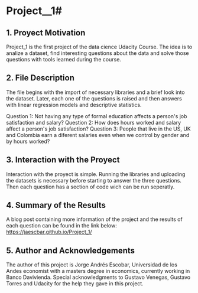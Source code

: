 # Project__1# 


## 1. Proyect Motivation

  Project_1 is the first project of the data cience Udacity Course. The idea is to analize a dataset, find interesting questions about the data and solve
  those questions with tools learned during the course.


## 2. File Description

  The file begins with the import of necessary libraries and a brief look into the dataset. Later, each one of the questions is raised and then answers with 
  linear regression models and descriptive statistics.
  
  Question 1: Not having any type of formal education affects a person's job satisfaction and salary?
  Question 2: How does hours worked and salary affect a person's job satisfaction?
  Question 3: People that live in the US, UK and Colombia earn a diferent salaries even when we control by gender and by hours worked?


## 3. Interaction with the Proyect

  Interaction with the proyect is simple. Running the libraries and uploading the datasets is necessary before starting to answer the three questions. Then each
  question has a section of code wich can be run seperatly.


## 4. Summary of the Results

  A blog post containing more information of the project and the results of each question can be found in the link below:
  https://jaescbar.github.io/Project_1/


## 5. Author and Acknowledgements

  The author of this project is Jorge Andrés Escobar, Universidad de los Andes economist with a masters degree in economics, currently working in Banco Davivienda.
  Special acknowledgments to Gustavo Venegas, Gustavo Torres and Udacity for the help they gave in this project.
